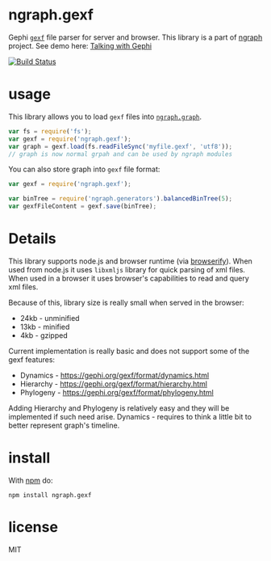 # ngraph.gexf

Gephi [`gexf`](http://gexf.net/format/) file parser for server and browser. This library is a part of [ngraph](https://github.com/anvaka/ngraph) project. See demo here: [Talking with Gephi](https://github.com/anvaka/ngraph/tree/master/examples/storage/gephi)

[![Build Status](https://travis-ci.org/anvaka/ngraph.gexf.png?branch=master)](https://travis-ci.org/anvaka/ngraph.gexf)

# usage

This library allows you to load `gexf` files into [`ngraph.graph`](https://github.com/anvaka/ngraph.graph).

``` js
var fs = require('fs');
var gexf = require('ngraph.gexf');
var graph = gexf.load(fs.readFileSync('myfile.gexf', 'utf8'));
// graph is now normal grpah and can be used by ngraph modules
```

You can also store graph into `gexf` file format:
``` js
var gexf = require('ngraph.gexf');

var binTree = require('ngraph.generators').balancedBinTree(5);
var gexfFileContent = gexf.save(binTree);
```

# Details
This library supports node.js and browser runtime (via [browserify](http://browserify.org/)).
When used from node.js it uses `libxmljs` library for quick parsing of xml files.
When used in a browser it uses browser's capabilities to read and query xml files.

Because of this, library size is really small when served in the browser:

* 24kb - unminified
* 13kb - minified
* 4kb - gzipped 

Current implementation is really basic and does not support some of the gexf features:
* Dynamics - https://gephi.org/gexf/format/dynamics.html
* Hierarchy - https://gephi.org/gexf/format/hierarchy.html
* Phylogeny - https://gephi.org/gexf/format/phylogeny.html

Adding Hierarchy and Phylogeny is relatively easy and they will be implemented
if such need arise. Dynamics - requires to think a little bit to better represent
graph's timeline.

# install

With [npm](https://npmjs.org) do:

```
npm install ngraph.gexf
```

# license

MIT
